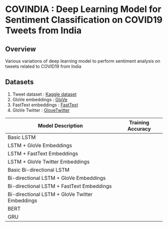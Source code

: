 # COVINDIA : Deep Learning Model for Sentiment Classification on COVID19 Tweets from India

## Overview
Various variations of deep learning model to perform sentiment analysis on tweets related to COVID19 from India

## Datasets
1. Tweet dataset : [Kaggle dataset](https://www.kaggle.com/surajkum1198/twitterdata)
2. GloVe embeddings : [GloVe](https://www.kaggle.com/rtatman/glove-global-vectors-for-word-representation)
3. FastText embeddings : [FastText](https://www.kaggle.com/vsmolyakov/fasttext)
4. GloVe Twitter : [GloveTwitter](https://www.kaggle.com/bertcarremans/glovetwitter27b100dtxt)


| Model Description                              | Training Accuracy |
|------------------------------------------------|-------------------|
| Basic LSTM                                     |                   |
| LSTM + GloVe Embeddings                        |                   |
| LSTM + FastText Embeddings                     |                   |
| LSTM + GloVe Twitter Embeddings                |                   |
| Basic Bi-directional LSTM                      |                   |
| Bi-directional LSTM + GloVe Embeddings         |                   |
| Bi-directional LSTM + FastText Embeddings      |                   |
| Bi-directional LSTM + GloVe Twitter Embeddings |                   |
| BERT                                           |                   |
| GRU                                            |                   |
